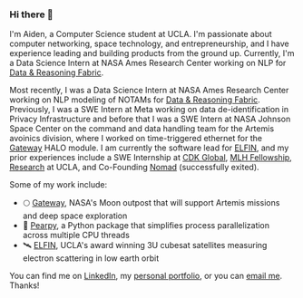 ### Hi there 👋

I'm Aiden, a Computer Science student at UCLA. I'm passionate about computer networking, space technology, and entrepreneurship, and I have experience leading and building products from the ground up. Currently, I'm a Data Science Intern at NASA Ames Research Center working on NLP for [Data & Reasoning Fabric](https://drf.nasa.gov/).

Most recently, I was a Data Science Intern at NASA Ames Research Center working on NLP modeling of NOTAMs for [Data & Reasoning Fabric](https://drf.nasa.gov/). Previously, I was a SWE Intern at Meta working on data de-identification in Privacy Infrastructure and before that I was a SWE Intern at NASA Johnson Space Center on the command and data handling team for the Artemis avoinics division, where I worked on time-triggered ethernet for the [Gateway](https://www.nasa.gov/gateway/overview) HALO module. I am currently the software lead for [ELFIN](https://elfin.igpp.ucla.edu/), and my prior experiences include a SWE Internship at [CDK Global](https://www.cdkglobal.com/), [MLH Fellowship](https://fellowship.mlh.io/), [Research](https://www.cjkimlab.ucla.edu/) at UCLA, and Co-Founding [Nomad](https://www.linkedin.com/company/vhomesgroup) (successfully exited).
  
Some of my work include:  
- 🌕 [Gateway](https://www.nasa.gov/gateway), NASA's Moon outpost that will support Artemis missions and deep space exploration
- 🍐 [Pearpy](https://pypi.org/project/pearpy/), a Python package that simplifies process parallelization across multiple CPU threads
- 🛰️ [ELFIN](https://elfin.igpp.ucla.edu/), UCLA's award winning 3U cubesat satellites measuring electron scattering in low earth orbit 

You can find me on [LinkedIn](https://www.linkedin.com/in/aidenszeto/), my [personal portfolio](https://aidenszeto.me/), or you can [email me](mailto:aidenszeto@g.ucla.edu). Thanks! 
